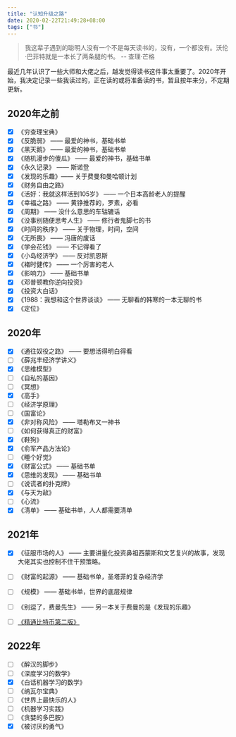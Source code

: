 ```yaml
---
title: "认知升级之路"
date: 2020-02-22T21:49:28+08:00
tags: ["书"]
---
```

> 我这辈子遇到的聪明人没有一个不是每天读书的，没有，一个都没有。沃伦·巴菲特就是一本长了两条腿的书。  -- 查理·芒格

最近几年认识了一些大师和大佬之后，越发觉得读书这件事太重要了。2020年开始，我决定记录一些我读过的，正在读的或将准备读的书，暂且按年来分，不定期更新。

## 2020年之前
- [x] 《穷查理宝典》
- [x] 《反脆弱》 —— 最爱的神书，基础书单
- [x] 《黑天鹅》 —— 最爱的神书，基础书单
- [x] 《随机漫步的傻瓜》 —— 最爱的神书，基础书单
- [x] 《永久记录》 —— 斯诺登
- [x] 《发现的乐趣》—— 关于费曼和曼哈顿计划
- [x] 《财务自由之路》
- [x] 《活好：我就这样活到105岁》 —— 一个日本高龄老人的提醒
- [x] 《幸福之路》 —— 黄铮推荐的，罗素，必看
- [x] 《周期》 —— 没什么意思的车轱辘话
- [x] 《没事别随便思考人生》 —— 修行者鬼脚七的书
- [x] 《时间的秩序》 —— 关于物理，时间，空间
- [x] 《无所畏》 —— 冯唐的废话
- [x] 《学会花钱》 —— 不记得看了
- [x] 《小岛经济学》 —— 反对凯恩斯
- [x] 《褚时健传》 —— 一个厉害的老人
- [x] 《影响力》 —— 基础书单
- [x] 《邓普顿教你逆向投资》
- [x] 《投资大白话》
- [x] 《1988：我想和这个世界谈谈》 —— 无聊看的韩寒的一本无聊的书
- [x] 《定位》

## 2020年
- [x] 《通往奴役之路》 —— 要想活得明白得看
- [ ] 《薛兆丰经济学讲义》
- [x] 《思维模型》
- [ ] 《自私的基因》
- [ ] 《冥想》
- [x] 《高手》
- [ ] 《经济学原理》
- [ ] 《国富论》
- [x] 《非对称风险》 —— 塔勒布又一神书
- [ ] 《如何获得真正的财富》
- [x] 《鞋狗》
- [x] 《俞军产品方法论》
- [ ] 《睡个好觉》
- [x] 《财富公式》 —— 基础书单
- [x] 《思维的发现》 —— 基础书单
- [ ] 《说谎者的扑克牌》
- [x] 《与天为敌》
- [ ] 《心流》
- [x] 《清单》  —— 基础书单，人人都需要清单

## 2021年
- [x] 《征服市场的人》 —— 主要讲量化投资鼻祖西蒙斯和文艺复兴的故事，发现大佬其实也控制不住干预策略。
- [ ] 《财富的起源》 —— 基础书单，圣塔菲的复杂经济学
- [ ] 《规模》 ——  基础书单，世界的底层规律
- [ ] 《别逗了，费曼先生》 —— 另一本关于费曼的是《发现的乐趣》
- [ ] [《精通比特币第二版》](https://github.com/lusuzi/bitcoinbook)


## 2022年
- [ ] 《醉汉的脚步》
- [ ] 《深度学习的数学》
- [x] 《白话机器学习的数学》
- [ ] 《纳瓦尔宝典》
- [ ] 《世界上最快乐的人》
- [ ] 《机器学习实践》
- [ ] 《贪婪的多巴胺》
- [x] 《被讨厌的勇气》
